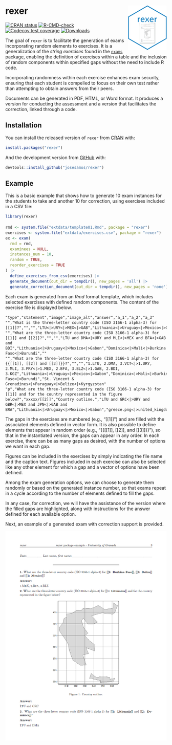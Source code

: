 
<!-- README.md is generated from README.Rmd. Please edit that file -->

# rexer <img src="man/figures/logo.png" align="right" height="139" alt="" />

<!-- badges: start -->

[![CRAN
status](https://www.r-pkg.org/badges/version/rexer)](https://CRAN.R-project.org/package=rexer)
[![R-CMD-check](https://github.com/josesamos/rexer/actions/workflows/R-CMD-check.yaml/badge.svg)](https://github.com/josesamos/rexer/actions/workflows/R-CMD-check.yaml)
[![Codecov test
coverage](https://codecov.io/gh/josesamos/rexer/branch/main/graph/badge.svg)](https://app.codecov.io/gh/josesamos/rexer?branch=main)
[![Downloads](http://cranlogs.r-pkg.org/badges/grand-total/rexer?color=brightgreen)](https://www.r-pkg.org:443/pkg/rexer)
<!-- badges: end -->

The goal of `rexer` is to facilitate the generation of exams
incorporating random elements to exercises. It is a generalization of
the *string exercises* found in the
[`exams`](https://CRAN.R-project.org/package=exams) package, enabling
the definition of exercises within a table and the inclusion of random
components within specified gaps without the need to include R code.

Incorporating randomness within each exercise enhances exam security,
ensuring that each student is compelled to focus on their own test
rather than attempting to obtain answers from their peers.

Documents can be generated in PDF, HTML, or Word format. It produces a
version for conducting the assessment and a version that facilitates the
correction, linked through a code.

## Installation

You can install the released version of `rexer` from
[CRAN](https://CRAN.R-project.org) with:

``` r
install.packages("rexer")
```

And the development version from [GitHub](https://github.com/) with:

<!-- You can install the development version from [GitHub](https://github.com/) with: -->

``` r
devtools::install_github("josesamos/rexer")
```

## Example

This is a basic example that shows how to generate 10 exam instances for
the students to take and another 10 for correction, using exercises
included in a CSV file:

``` r
library(rexer)

rmd <- system.file("extdata/template01.Rmd", package = "rexer")
exercises <- system.file("extdata/exercises.csv", package = "rexer")
ex <- exam(
  rmd = rmd,
  examinees = NULL,
  instances_num = 10,
  random = TRUE,
  reorder_exercises = TRUE
) |>
  define_exercises_from_csv(exercises) |>
  generate_document(out_dir = tempdir(), new_pages = 'all') |>
  generate_correction_document(out_dir = tempdir(), new_pages = 'none')
```

Each exam is generated from an *Rmd* format template, which includes
selected exercises with defined random components. The content of the
exercise file is displayed below.

``` csv
"type","statement","image","image_alt","answer","a_1","a_2","a_3"
"","What is the three-letter country code (ISO 3166-1 alpha-3) for [[1]]?","","","LTU<|>URY<|>MEX<|>GAB","Lithuania<|>Uruguay<|>Mexico<|>Gabon","",""
"","What are the three-letter country code (ISO 3166-1 alpha-3) for [[1]] and [[2]]?","","","LTU and DMA<|>URY and MLI<|>MEX and BFA<|>GAB and BDI","Lithuania<|>Uruguay<|>Mexico<|>Gabon","Dominica<|>Mali<|>Burkina Faso<|>Burundi",""
"","What are the three-letter country code (ISO 3166-1 alpha-3) for {{[[1]], [[2]] and [[3]]}}?","","","1.LTU, 2.DMA, 3.VCT<|>1.URY, 2.MLI, 3.PRY<|>1.MEX, 2.BFA, 3.BLZ<|>1.GAB, 2.BDI, 3.KGZ","Lithuania<|>Uruguay<|>Mexico<|>Gabon","Dominica<|>Mali<|>Burkina Faso<|>Burundi","St. Vincent & Grenadines<|>Paraguay<|>Belize<|>Kyrgyzstan"
"p","What are the three-letter country code (ISO 3166-1 alpha-3) for [[1]] and for the country represented in the figure below?","xxxxx/[[2]]","Country outline.","LTU and GRC<|>URY and GBR<|>MEX and JPN<|>GAB and BRA","Lithuania<|>Uruguay<|>Mexico<|>Gabon","greece.png<|>united_kingdom.png<|>japan.png<|>brazil.png",
```

The gaps in the exercises are numbered (e.g., “\[\[1\]\]”) and are
filled with the associated elements defined in vector form. It is also
possible to define elements that appear in random order (e.g.,
“{{\[\[1\]\], \[\[2\]\], and \[\[3\]\]}}”), so that in the instantiated
version, the gaps can appear in any order. In each exercise, there can
be as many gaps as desired, with the number of options we want in each
gap.

Figures can be included in the exercises by simply indicating the file
name and the caption text. Figures included in each exercise can also be
selected like any other element for which a gap and a vector of options
have been defined.

Among the exam generation options, we can choose to generate them
randomly or based on the generated instance number, so that exams repeat
in a cycle according to the number of elements defined to fill the gaps.

In any case, for correction, we will have the assistance of the version
where the filled gaps are highlighted, along with instructions for the
answer defined for each available option.

Next, an example of a generated exam with correction support is
provided.

![](man/figures/example01.png)
